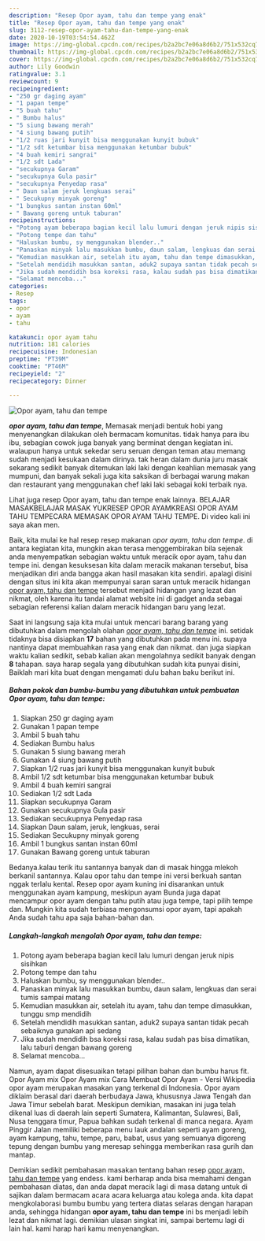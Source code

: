 ```yaml
---
description: "Resep Opor ayam, tahu dan tempe yang enak"
title: "Resep Opor ayam, tahu dan tempe yang enak"
slug: 3112-resep-opor-ayam-tahu-dan-tempe-yang-enak
date: 2020-10-19T03:54:54.462Z
image: https://img-global.cpcdn.com/recipes/b2a2bc7e06a8d6b2/751x532cq70/opor-ayam-tahu-dan-tempe-foto-resep-utama.jpg
thumbnail: https://img-global.cpcdn.com/recipes/b2a2bc7e06a8d6b2/751x532cq70/opor-ayam-tahu-dan-tempe-foto-resep-utama.jpg
cover: https://img-global.cpcdn.com/recipes/b2a2bc7e06a8d6b2/751x532cq70/opor-ayam-tahu-dan-tempe-foto-resep-utama.jpg
author: Lily Goodwin
ratingvalue: 3.1
reviewcount: 9
recipeingredient:
- "250 gr daging ayam"
- "1 papan tempe"
- "5 buah tahu"
- " Bumbu halus"
- "5 siung bawang merah"
- "4 siung bawang putih"
- "1/2 ruas jari kunyit bisa menggunakan kunyit bubuk"
- "1/2 sdt ketumbar bisa menggunakan ketumbar bubuk"
- "4 buah kemiri sangrai"
- "1/2 sdt Lada"
- "secukupnya Garam"
- "secukupnya Gula pasir"
- "secukupnya Penyedap rasa"
- " Daun salam jeruk lengkuas serai"
- " Secukupny minyak goreng"
- "1 bungkus santan instan 60ml"
- " Bawang goreng untuk taburan"
recipeinstructions:
- "Potong ayam beberapa bagian kecil lalu lumuri dengan jeruk nipis sisihkan"
- "Potong tempe dan tahu"
- "Haluskan bumbu, sy menggunakan blender.."
- "Panaskan minyak lalu masukkan bumbu, daun salam, lengkuas dan serai tumis sampai matang"
- "Kemudian masukkan air, setelah itu ayam, tahu dan tempe dimasukkan, tunggu smp mendidih"
- "Setelah mendidih masukkan santan, aduk2 supaya santan tidak pecah sebaiknya gunakan api sedang"
- "Jika sudah mendidih bsa koreksi rasa, kalau sudah pas bisa dimatikan, lalu taburi dengan bawang goreng"
- "Selamat mencoba..."
categories:
- Resep
tags:
- opor
- ayam
- tahu

katakunci: opor ayam tahu 
nutrition: 181 calories
recipecuisine: Indonesian
preptime: "PT39M"
cooktime: "PT46M"
recipeyield: "2"
recipecategory: Dinner

---
```



![Opor ayam, tahu dan tempe](https://img-global.cpcdn.com/recipes/b2a2bc7e06a8d6b2/751x532cq70/opor-ayam-tahu-dan-tempe-foto-resep-utama.jpg)

<b><i>opor ayam, tahu dan tempe</i></b>, Memasak menjadi bentuk hobi yang menyenangkan dilakukan oleh bermacam komunitas. tidak hanya para ibu ibu, sebagian cowok juga banyak yang berminat dengan kegiatan ini. walaupun hanya untuk sekedar seru seruan dengan teman atau memang sudah menjadi kesukaan dalam dirinya. tak heran dalam dunia juru masak sekarang sedikit banyak ditemukan laki laki dengan keahlian memasak yang mumpuni, dan banyak sekali juga kita saksikan di berbagai warung makan dan restaurant yang menggunakan chef laki laki sebagai koki terbaik nya.

Lihat juga resep Opor ayam, tahu dan tempe enak lainnya. BELAJAR MASAKBELAJAR MASAK YUKRESEP OPOR AYAMKREASI OPOR AYAM TAHU TEMPECARA MEMASAK OPOR AYAM TAHU TEMPE. Di video kali ini saya akan men.

Baik, kita mulai ke hal resep resep makanan <i>opor ayam, tahu dan tempe</i>. di antara kegiatan kita, mungkin akan terasa menggembirakan bila sejenak anda menyempatkan sebagian waktu untuk meracik opor ayam, tahu dan tempe ini. dengan kesuksesan kita dalam meracik makanan tersebut, bisa menjadikan diri anda bangga akan hasil masakan kita sendiri. apalagi disini dengan situs ini kita akan mempunyai saran saran untuk meracik hidangan <u>opor ayam, tahu dan tempe</u> tersebut menjadi hidangan yang lezat dan nikmat, oleh karena itu tandai alamat website ini di gadget anda sebagai sebagian referensi kalian dalam meracik hidangan baru yang lezat.


Saat ini langsung saja kita mulai untuk mencari barang barang yang dibutuhkan dalam mengolah olahan <u><i>opor ayam, tahu dan tempe</i></u> ini. setidak tidaknya bisa disiapkan <b>17</b> bahan yang dibutuhkan pada menu ini. supaya nantinya dapat membuahkan rasa yang enak dan nikmat. dan juga siapkan waktu kalian sedikit, sebab kalian akan mengolahnya sedikit banyak dengan <b>8</b> tahapan. saya harap segala yang dibutuhkan sudah kita punyai disini, Baiklah mari kita buat dengan mengamati dulu bahan baku berikut ini.

<!--inarticleads1-->

##### Bahan pokok dan bumbu-bumbu yang dibutuhkan untuk pembuatan Opor ayam, tahu dan tempe:

1. Siapkan 250 gr daging ayam
1. Gunakan 1 papan tempe
1. Ambil 5 buah tahu
1. Sediakan  Bumbu halus
1. Gunakan 5 siung bawang merah
1. Gunakan 4 siung bawang putih
1. Siapkan 1/2 ruas jari kunyit bisa menggunakan kunyit bubuk
1. Ambil 1/2 sdt ketumbar bisa menggunakan ketumbar bubuk
1. Ambil 4 buah kemiri sangrai
1. Sediakan 1/2 sdt Lada
1. Siapkan secukupnya Garam
1. Gunakan secukupnya Gula pasir
1. Sediakan secukupnya Penyedap rasa
1. Siapkan  Daun salam, jeruk, lengkuas, serai
1. Sediakan  Secukupny minyak goreng
1. Ambil 1 bungkus santan instan 60ml
1. Gunakan  Bawang goreng untuk taburan


Bedanya.kalau terik itu santannya banyak dan di masak hingga mlekoh berkanil santannya. Kalau opor tahu dan tempe ini versi berkuah santan nggak terlalu kental. Resep opor ayam kuning ini disarankan untuk menggunakan ayam kampung, meskipun ayam Bunda juga dapat mencampur opor ayam dengan tahu putih atau juga tempe, tapi pilih tempe dan. Mungkin kita sudah terbiasa mengonsumsi opor ayam, tapi apakah Anda sudah tahu apa saja bahan-bahan dan. 

<!--inarticleads2-->

##### Langkah-langkah mengolah Opor ayam, tahu dan tempe:

1. Potong ayam beberapa bagian kecil lalu lumuri dengan jeruk nipis sisihkan
1. Potong tempe dan tahu
1. Haluskan bumbu, sy menggunakan blender..
1. Panaskan minyak lalu masukkan bumbu, daun salam, lengkuas dan serai tumis sampai matang
1. Kemudian masukkan air, setelah itu ayam, tahu dan tempe dimasukkan, tunggu smp mendidih
1. Setelah mendidih masukkan santan, aduk2 supaya santan tidak pecah sebaiknya gunakan api sedang
1. Jika sudah mendidih bsa koreksi rasa, kalau sudah pas bisa dimatikan, lalu taburi dengan bawang goreng
1. Selamat mencoba...


Namun, ayam dapat disesuaikan tetapi pilihan bahan dan bumbu harus fit. Opor Ayam mix Opor Ayam mix Cara Membuat Opor Ayam - Versi Wikipedia opor ayam merupakan masakan yang terkenal di Indonesia. Opor ayam diklaim berasal dari daerah berbudaya Jawa, khususnya Jawa Tengah dan Jawa Timur sebelah barat. Meskipun demikian, masakan ini juga telah dikenal luas di daerah lain seperti Sumatera, Kalimantan, Sulawesi, Bali, Nusa tenggara timur, Papua bahkan sudah terkenal di manca negara. Ayam Pinggir Jalan memiliki beberapa menu lauk andalan seperti ayam goreng, ayam kampung, tahu, tempe, paru, babat, usus yang semuanya digoreng tepung dengan bumbu yang meresap sehingga memberikan rasa gurih dan mantap. 

Demikian sedikit pembahasan masakan tentang bahan resep <u>opor ayam, tahu dan tempe</u> yang endess. kami berharap anda bisa memahami dengan pembahasan diatas, dan anda dapat meracik lagi di masa datang untuk di sajikan dalam bermacam acara acara keluarga atau kolega anda. kita dapat mengkolaborasi bumbu bumbu yang tertera diatas selaras dengan harapan anda, sehingga hidangan <b>opor ayam, tahu dan tempe</b> ini bs menjadi lebih lezat dan nikmat lagi. demikian ulasan singkat ini, sampai bertemu lagi di lain hal. kami harap hari kamu menyenangkan.

